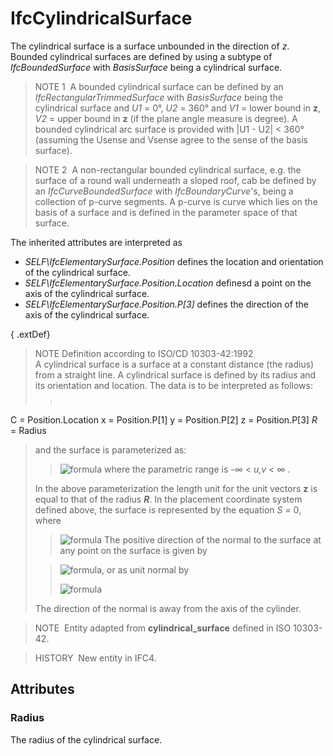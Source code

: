 # IfcCylindricalSurface

The cylindrical surface is a surface unbounded in the direction of _z_. Bounded cylindrical surfaces are defined by using a subtype of _IfcBoundedSurface_ with _BasisSurface_ being a cylindrical surface.

> NOTE 1&nbsp; A bounded cylindrical surface can be defined by an _IfcRectangularTrimmedSurface_ with _BasisSurface_ being the cylindrical surface and _U1_ = 0&deg;, _U2_ = 360&deg; and _V1_ = lower bound in **z**, _V2_ = upper bound in **z** (if the plane angle measure is degree). A bounded cylindrical arc surface is provided with |U1 - U2| &lt; 360&deg; (assuming the Usense and Vsense agree to the sense of the basis surface).

> NOTE 2&nbsp; A non-rectangular bounded cylindrical surface, e.g. the surface of a round wall underneath a sloped roof, cab be defined by an _IfcCurveBoundedSurface_ with _IfcBoundaryCurve_'s, being a collection of p-curve segments. A p-curve is curve which lies on the basis of a surface and is defined in the parameter space of that surface.

The inherited attributes are interpreted as

* _SELF\IfcElementarySurface.Position_ defines the location and orientation of the cylindrical surface.
* _SELF\IfcElementarySurface.Position.Location_ definesd a point on the axis of the cylindrical surface.
* _SELF\IfcElementarySurface.Position.P[3]_ defines the direction of the axis of the cylindrical surface.

{ .extDef}
> NOTE Definition according to ISO/CD 10303-42:1992  
> A cylindrical surface is a surface at a constant distance (the radius) from a straight line. A cylindrical surface is defined by its radius and its orientation and location. The data is to be interpreted as follows:
> 
>> <pre style=" font-size:x-small;">
C = Position.Location
x = Position.P[1]
y = Position.P[2]
z = Position.P[3]
<em>R</em> = Radius
</pre>
> and the surface is parameterized as:
> 
>> ![formula](../../../../../../figures/ifccylindricalsurface-math1.gif)
> where the parametric range is -&infin; &lt; _u,v_ &lt; &infin; .
> 
> In the above parameterization the length unit for the unit vectors **z** is equal to that of the radius **_R_**. In the placement coordinate system defined above, the surface is represented by the equation _S_ = 0, where
> 
>> ![formula](../../../../../../figures/ifccylindricalsurface-math2.gif)
> The positive direction of the normal to the surface at any point on the surface is given by
> 
>> ![formula](../../../../../../figures/ifccylindricalsurface-math3.gif), or as unit normal by
>> 
>> ![formula](../../../../../../figures/ifccylindricalsurface-math4.gif)
>>
> The direction of the normal is away from the axis of the cylinder.
> 


> NOTE&nbsp; Entity adapted from **cylindrical_surface** defined in ISO 10303-42.

> HISTORY&nbsp; New entity in IFC4.

## Attributes

### Radius
The radius of the cylindrical surface.
